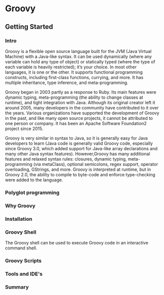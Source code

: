 # Groovy

## Getting Started

### Intro

Groovy is a flexible open source language built for the JVM (Java Virtual Machine) with a Java-like syntax. It can be used dynamically (where any variable can hold any type of object) or statically typed (where the type of each variable is heavily restricted); it’s your choice. In most other languages, it is one or the other. It supports functional programming constructs, including first-class functions, currying, and more. It has multiple inheritance, type inference, and meta-programming.

Groovy began in 2003 partly as a response to Ruby. Its main features were dynamic typing, meta-programming (the ability to change classes at runtime), and tight integration with Java. Although its original creator left it around 2005, many developers in the community have contributed to it over the years. Various organizations have supported the development of Groovy in the past, and like many open source projects, it cannot be attributed to one person or company. It has been an Apache Software Foundation2 project since 2015.

Groovy is very similar in syntax to Java, so it is generally easy for Java developers to learn (Java code is generally valid Groovy code, especially since Groovy 3.0, which added support for Java-like array declarations and many other Java syntax features). However,Groovy has many additional features and relaxed syntax rules: closures, dynamic typing, meta-programming (via metaClass), optional semicolons, regex support, operator overloading, GStrings, and more. Groovy is interpreted at runtime, but in Groovy 2.0, the ability to compile to byte-code and enforce type-checking were added to the language.


### Polyglot programming

### Why Groovy

### Installation

### Groovy Shell

The Groovy shell can be used to execute Groovy code in an interactive command shell.

### Groovy Scripts

### Tools and IDE's

### Summary
